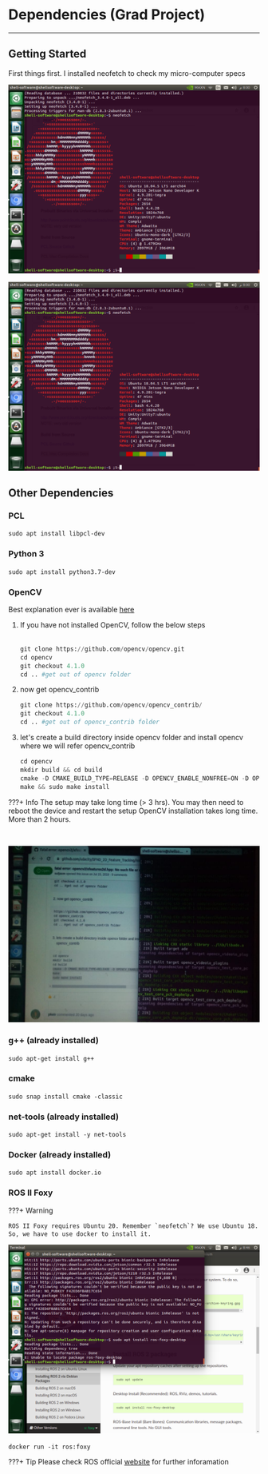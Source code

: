 # Dependencies (Grad Project)
---

## Getting Started

First things first. I installed neofetch to check my micro-computer specs

![](/docs/assets/nano/dependencies_1.png)

<img src="../../assets/nano/dependencies_1.png">

<!-- <img src="assets/nano/dependencies_1.png"> -->

## Other Dependencies

### PCL

`sudo apt install libpcl-dev`

### Python 3

`sudo apt install python3.7-dev`

### OpenCV

Best explanation ever is available [here](https://github.com/udacity/SFND_2D_Feature_Tracking/issues/3)

1. If you have not installed OpenCV, follow the below steps
   ```python

   git clone https://github.com/opencv/opencv.git
   cd opencv
   git checkout 4.1.0
   cd .. #get out of opencv folder
   ```
2. now get opencv_contrib
   ``` python
   git clone https://github.com/opencv/opencv_contrib/
   git checkout 4.1.0
   cd .. #get out of opencv_contrib folder
   ```
3. let's create a build directory inside opencv folder and install opencv where we will refer opencv_contrib
   ```python
   cd opencv
   mkdir build && cd build
   cmake -D CMAKE_BUILD_TYPE=RELEASE -D OPENCV_ENABLE_NONFREE=ON -D OPENCV_EXTRA_MODULES_PATH=../../opencv_contrib/modules -D WITH_GTK=ON ..
   make && sudo make install
   ```

???+ Info
    The setup may take long time (> 3 hrs). You may then need to reboot the device and restart the setup
    OpenCV installation takes long time. More than 2 hours.

<br>

![](/docs/assets/nano/dependencies_2.webp)



### g++ (already installed)

`sudo apt-get install g++`

### cmake
`sudo snap install cmake -classic`

### net-tools (already installed)
`sudo apt-get install -y net-tools`

### Docker (already installed)
`sudo apt install docker.io`


### ROS II Foxy


???+ Warning
    
    ROS II Foxy requires Ubuntu 20. Remember `neofetch`? We use Ubuntu 18. So, we have to use docker to install it.


![](/docs/assets/nano/dependencies_3.png)


`docker run -it ros:foxy`


???+ Tip
    Please check ROS official [website](https://discourse.ros.org/t/announcing-ros-foxy-docker-images-availability/14511) for further inforamation
